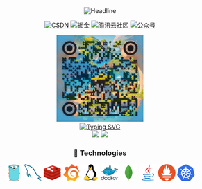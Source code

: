 <!-- 标题和简介 -->

<!--<h1 align="center">Hi 👋, I'm 闫同学 <img src="https://emojis.slackmojis.com/emojis/images/1531849430/4246/blob-sunglasses.gif?1531849430" width="30"/></h1> -->
<!--<h3 align="center"><img src="https://media.giphy.com/media/WUlplcMpOCEmTGBtBW/giphy.gif" width="30"/> A Gopher from Beijing,China. </h3>-->

<div align="center">
  <img src="https://readme-typing-svg.herokuapp.com?color=F7A4A4&size=30&center=true&vCenter=true&width=600&height=50&lines=Hello+There!%F0%9F%91%8B;I'm+闫同学;Welcome+to+My+GitHub+Space!" alt="Headline" />
</div>

<!-- 社交徽章 -->
<p align="center">
  <a href="https://ibarryyan.blog.csdn.net/">
    <img alt="CSDN" src="https://img.shields.io/badge/CSDN-F05D5D?logoColor=white&style=for-the-badge">
  </a>
  <a href="https://juejin.cn/user/990022531286247">
    <img alt="掘金" src="https://img.shields.io/badge/稀土掘金-6EB6FF?logoColor=white&style=for-the-badge">
  </a>
  <a href="https://cloud.tencent.com/developer/user/7215614">
    <img alt="腾讯云社区" src="https://img.shields.io/badge/腾讯云社区-FFC76E?logoColor=white&style=for-the-badge">
  </a>
  <a href="https://github.com/ibarryyan/golang-tips-100/blob/master/img/wechat.jpg">
    <img alt="公众号" src="https://img.shields.io/badge/公众号-74FF5A?logoColor=white&style=for-the-badge">
  </a>
   
</p>

<!-- 二维码 -->
<div align="center">
   <img src="./微信图片_2025-08-11_222730_296.png" width="200"  alt="" />
</div>

<div align="center">
  <a href="https://git.io/typing-svg"><img src="https://readme-typing-svg.demolab.com?font=Fira+Code&pause=1000&color=A370F7&center=true&vCenter=true&width=435&lines=A+Gopher+from+China." alt="Typing SVG" /></a>
</div>

<!-- GitHub统计卡片 -->

<div align="center">
  <img height="180em" src="https://github-readme-stats.vercel.app/api?username=ibarryyan&show_icons=true&theme=radical&count_private=true"/>
  <img height="180em" src="https://github-readme-stats.vercel.app/api/top-langs/?username=ibarryyan&layout=compact&theme=radical&hide=javascript,html,css"/>
</div>

<h3 align="center">🚀 Technologies</h3>
<div align="center">
  <code><img height="40" src="https://raw.githubusercontent.com/devicons/devicon/master/icons/go/go-original.svg"></code>
  <code><img height="40" src="https://raw.githubusercontent.com/devicons/devicon/master/icons/mysql/mysql-original.svg"></code>
  <code><img height="40" src="https://raw.githubusercontent.com/devicons/devicon/master/icons/redis/redis-original.svg"></code>
  <code><img height="40" src="https://raw.githubusercontent.com/devicons/devicon/master/icons/grafana/grafana-original.svg"></code>
  <code><img height="40" src="https://raw.githubusercontent.com/devicons/devicon/master/icons/linux/linux-original.svg"></code>
  <code><img height="40" src="https://raw.githubusercontent.com/devicons/devicon/master/icons/docker/docker-original-wordmark.svg"></code>
  <code><img height="40" src="https://raw.githubusercontent.com/devicons/devicon/master/icons/mongodb/mongodb-original.svg"></code>
  <code><img height="40" src="https://raw.githubusercontent.com/devicons/devicon/master/icons/java/java-original.svg"></code>
  <code><img height="40" src="https://raw.githubusercontent.com/devicons/devicon/master/icons/prometheus/prometheus-original.svg"></code>
  <code><img height="40" src="https://raw.githubusercontent.com/devicons/devicon/master/icons/kubernetes/kubernetes-original.svg"></code>
</div>

<!--
<p></p>
<div align="center">
    <img height="240em" src="https://github-readme-activity-graph.vercel.app/graph?username=ibarryyan&hide_border=true&theme=rogue"/>
</div>
-->


